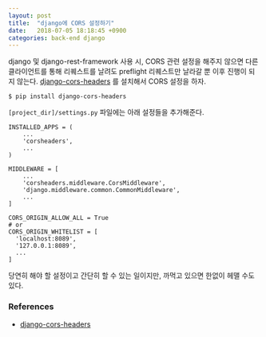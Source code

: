 ```yaml
---
layout: post
title:  "django에 CORS 설정하기"
date:   2018-07-05 18:18:45 +0900
categories: back-end django
---
```


django 및 django-rest-framework 사용 시, CORS 관련 설정을 해주지 않으면 다른 클라이언트를 통해 리퀘스트를 날려도 preflight 리퀘스트만 날라갈 뿐 이후 진행이 되지 않는다. [django-cors-headers](https://github.com/ottoyiu/django-cors-headers/) 를 설치해서 CORS 설정을 하자.

    $ pip install django-cors-headers

`[project_dir]/settings.py` 파일에는 아래 설정들을 추가해준다.

    INSTALLED_APPS = (
        ...
        'corsheaders',
        ...
    )

    MIDDLEWARE = [
        ...
        'corsheaders.middleware.CorsMiddleware',
        'django.middleware.common.CommonMiddleware',
        ...
    ]

    CORS_ORIGIN_ALLOW_ALL = True
    # or
    CORS_ORIGIN_WHITELIST = [
      'localhost:8089',
      '127.0.0.1:8089',
      ...
    ]

당연히 해야 할 설정이고 간단히 할 수 있는 일이지만, 까먹고 있으면 한없이 헤맬 수도 있다.

### References
 - [django-cors-headers](https://github.com/ottoyiu/django-cors-headers/)
